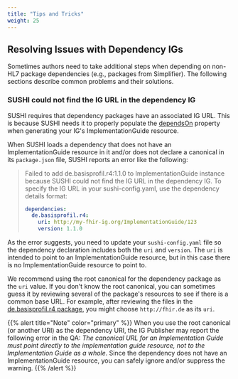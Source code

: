 ```yaml
---
title: "Tips and Tricks"
weight: 25
---
```


## Resolving Issues with Dependency IGs

Sometimes authors need to take additional steps when depending on non-HL7 package dependencies (e.g., packages from Simplifier). The following sections describe common problems and their solutions.

### SUSHI could not find the IG URL in the dependency IG

SUSHI requires that dependency packages have an associated IG URL. This is because SUSHI needs it to properly populate the [dependsOn](http://build.fhir.org/implementationguide-definitions.html#ImplementationGuide.dependsOn) property when generating your IG's ImplementationGuide resource.

When SUSHI loads a dependency that does not have an ImplementationGuide resource in it and/or does not declare a canonical in its `package.json` file, SUSHI reports an error like the following:

> Failed to add de.basisprofil.r4:1.1.0 to ImplementationGuide instance because SUSHI could not find the IG URL in the dependency IG. To specify the IG URL in your sushi-config.yaml, use the dependency details format:
>
> ```yaml
> dependencies:
>   de.basisprofil.r4:
>     uri: http://my-fhir-ig.org/ImplementationGuide/123
>     version: 1.1.0
> ```

As the error suggests, you need to update your `sushi-config.yaml` file so the dependency declaration includes both the `uri` and `version`. The `uri` is intended to point to an ImplementationGuide resource, but in this case there is no ImplementationGuide resource to point to.

We recommend using the root canonical for the dependency package as the `uri` value. If you don't know the root canonical, you can sometimes guess it by reviewing several of the package's resources to see if there is a common base URL. For example, after reviewing the files in the [de.basisprofil.r4 package](https://simplifier.net/packages/de.basisprofil.r4/1.1.0/~files), you might choose `http://fhir.de` as its `uri`.

{{% alert title="Note" color="primary" %}}
When you use the root canonical (or another URI) as the dependency URI, the IG Publisher may report the following error in the QA: _The canonical URL for an Implementation Guide must point directly to the implementation guide resource, not to the Implementation Guide as a whole_. Since the dependency does not have an ImplementationGuide resource, you can safely ignore and/or suppress the warning.
{{% /alert %}}

